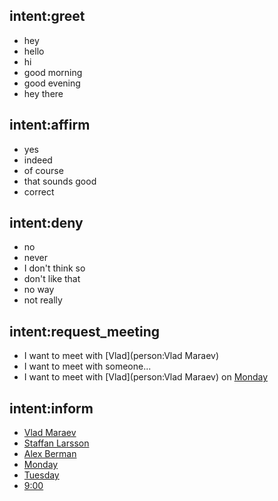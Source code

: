 ## intent:greet
- hey
- hello
- hi
- good morning
- good evening
- hey there

## intent:affirm
- yes
- indeed
- of course
- that sounds good
- correct

## intent:deny
- no
- never
- I don't think so
- don't like that
- no way
- not really

## intent:request_meeting
- I want to meet with [Vlad](person:Vlad Maraev)
- I want to meet with someone...
- I want to meet with [Vlad](person:Vlad Maraev) on [Monday](toto)

## intent:inform
- [Vlad Maraev](person)
- [Staffan Larsson](person)
- [Alex Berman](person)
- [Monday](toto)
- [Tuesday](toto)
- [9:00](time)

